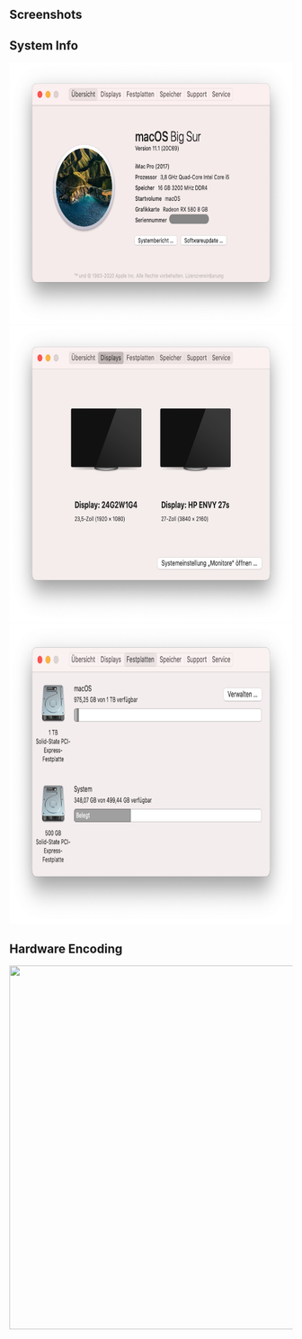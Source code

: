Screenshots
-----

## System Info
<img src="https://github.com/mipxx/OpenCoreEFI/blob/master/Docs/System/System_Info_1.png" width="698" height="465"/>
<img src="https://github.com/mipxx/OpenCoreEFI/blob/master/Docs/System/System_Info_2.png" width="698" height="526"/>
<img src="https://github.com/mipxx/OpenCoreEFI/blob/master/Docs/System/System_Info_3.png" width="893" height="532"/>

## Hardware Encoding
<img src="https://github.com/mipxx/OpenCoreEFI/blob/master/Docs/System/VideoProc.png" width="934" height="646"/>